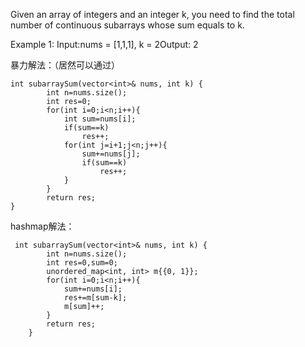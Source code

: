 Given an array of integers and an integer k, you need to find the total number of continuous subarrays whose sum equals to k.

Example 1:
Input:nums = [1,1,1], k = 2Output: 2

暴力解法：（居然可以通过）
```
int subarraySum(vector<int>& nums, int k) {
        int n=nums.size();
        int res=0;
        for(int i=0;i<n;i++){
            int sum=nums[i];
            if(sum==k)
                res++;  
            for(int j=i+1;j<n;j++){
                sum+=nums[j];
                if(sum==k)
                    res++; 
            }               
        }
        return res;
}
```
hashmap解法：
```
 int subarraySum(vector<int>& nums, int k) {
        int n=nums.size();
        int res=0,sum=0;
        unordered_map<int, int> m{{0, 1}};
        for(int i=0;i<n;i++){
            sum+=nums[i];
            res+=m[sum-k];
            m[sum]++;
        }
        return res;
    }
```
